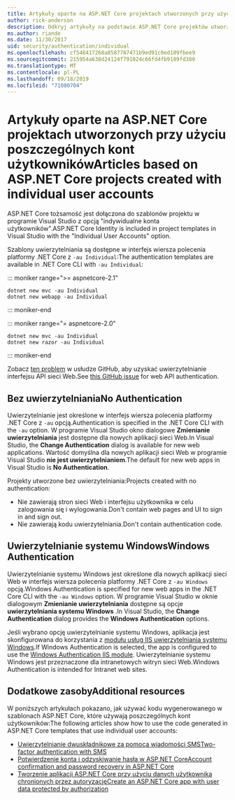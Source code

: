 ```yaml
---
title: Artykuły oparte na ASP.NET Core projektach utworzonych przy użyciu poszczególnych kont użytkowników
author: rick-anderson
description: Odkryj artykuły na podstawie ASP.NET Core projektów utworzonych przy użyciu poszczególnych kont użytkowników.
ms.author: riande
ms.date: 11/30/2017
uid: security/authentication/individual
ms.openlocfilehash: cf548417268a8587787471b9ed91c0ed109fbee9
ms.sourcegitcommit: 215954a638d24124f791024c66fd4fb9109fd380
ms.translationtype: MT
ms.contentlocale: pl-PL
ms.lasthandoff: 09/18/2019
ms.locfileid: "71080704"
---
```

# <a name="articles-based-on-aspnet-core-projects-created-with-individual-user-accounts"></a><span data-ttu-id="92bcf-103">Artykuły oparte na ASP.NET Core projektach utworzonych przy użyciu poszczególnych kont użytkowników</span><span class="sxs-lookup"><span data-stu-id="92bcf-103">Articles based on ASP.NET Core projects created with individual user accounts</span></span>

<span data-ttu-id="92bcf-104">ASP.NET Core tożsamość jest dołączona do szablonów projektu w programie Visual Studio z opcją "indywidualne konta użytkowników".</span><span class="sxs-lookup"><span data-stu-id="92bcf-104">ASP.NET Core Identity is included in project templates in Visual Studio with the "Individual User Accounts" option.</span></span>

<span data-ttu-id="92bcf-105">Szablony uwierzytelniania są dostępne w interfejs wiersza polecenia platformy .NET Core z `-au Individual`:</span><span class="sxs-lookup"><span data-stu-id="92bcf-105">The authentication templates are available in .NET Core CLI with `-au Individual`:</span></span>

::: moniker range=">= aspnetcore-2.1"

```dotnetcli
dotnet new mvc -au Individual
dotnet new webapp -au Individual
```

::: moniker-end

::: moniker range="= aspnetcore-2.0"

```dotnetcli
dotnet new mvc -au Individual
dotnet new razor -au Individual
```

::: moniker-end

<span data-ttu-id="92bcf-106">Zobacz [ten problem](https://github.com/aspnet/AspNetCore/issues/5833) w usłudze GitHub, aby uzyskać uwierzytelnianie interfejsu API sieci Web.</span><span class="sxs-lookup"><span data-stu-id="92bcf-106">See [this GitHub issue](https://github.com/aspnet/AspNetCore/issues/5833) for web API authentication.</span></span>

<a name="no"></a>

## <a name="no-authentication"></a><span data-ttu-id="92bcf-107">Bez uwierzytelniania</span><span class="sxs-lookup"><span data-stu-id="92bcf-107">No Authentication</span></span>

<span data-ttu-id="92bcf-108">Uwierzytelnianie jest określone w interfejs wiersza polecenia platformy .NET Core z `-au` opcją.</span><span class="sxs-lookup"><span data-stu-id="92bcf-108">Authentication is specified in the .NET Core CLI with the `-au` option.</span></span> <span data-ttu-id="92bcf-109">W programie Visual Studio okno dialogowe **Zmienianie uwierzytelniania** jest dostępne dla nowych aplikacji sieci Web.</span><span class="sxs-lookup"><span data-stu-id="92bcf-109">In Visual Studio, the **Change Authentication** dialog is available for new web applications.</span></span> <span data-ttu-id="92bcf-110">Wartość domyślna dla nowych aplikacji sieci Web w programie Visual Studio **nie jest uwierzytelnianiem**.</span><span class="sxs-lookup"><span data-stu-id="92bcf-110">The default for new web apps in Visual Studio is **No Authentication**.</span></span>

<span data-ttu-id="92bcf-111">Projekty utworzone bez uwierzytelniania:</span><span class="sxs-lookup"><span data-stu-id="92bcf-111">Projects created with no authentication:</span></span>

* <span data-ttu-id="92bcf-112">Nie zawierają stron sieci Web i interfejsu użytkownika w celu zalogowania się i wylogowania.</span><span class="sxs-lookup"><span data-stu-id="92bcf-112">Don't contain web pages and UI to sign in and sign out.</span></span>
* <span data-ttu-id="92bcf-113">Nie zawierają kodu uwierzytelniania.</span><span class="sxs-lookup"><span data-stu-id="92bcf-113">Don't contain authentication code.</span></span>

<a name="win"></a>

## <a name="windows-authentication"></a><span data-ttu-id="92bcf-114">Uwierzytelnianie systemu Windows</span><span class="sxs-lookup"><span data-stu-id="92bcf-114">Windows Authentication</span></span>

<span data-ttu-id="92bcf-115">Uwierzytelnianie systemu Windows jest określone dla nowych aplikacji sieci Web w interfejs wiersza polecenia platformy .NET Core z `-au Windows` opcją.</span><span class="sxs-lookup"><span data-stu-id="92bcf-115">Windows Authentication is specified for new web apps in the .NET Core CLI with the `-au Windows` option.</span></span> <span data-ttu-id="92bcf-116">W programie Visual Studio w oknie dialogowym **Zmienianie uwierzytelniania** dostępne są opcje **uwierzytelniania systemu Windows** .</span><span class="sxs-lookup"><span data-stu-id="92bcf-116">In Visual Studio, the **Change Authentication** dialog provides the **Windows Authentication** options.</span></span>

<span data-ttu-id="92bcf-117">Jeśli wybrano opcję uwierzytelnianie systemu Windows, aplikacja jest skonfigurowana do korzystania z [modułu usług IIS uwierzytelniania systemu Windows](xref:host-and-deploy/iis/modules).</span><span class="sxs-lookup"><span data-stu-id="92bcf-117">If Windows Authentication is selected, the app is configured to use the [Windows Authentication IIS module](xref:host-and-deploy/iis/modules).</span></span> <span data-ttu-id="92bcf-118">Uwierzytelnianie systemu Windows jest przeznaczone dla intranetowych witryn sieci Web.</span><span class="sxs-lookup"><span data-stu-id="92bcf-118">Windows Authentication is intended for Intranet web sites.</span></span>

## <a name="additional-resources"></a><span data-ttu-id="92bcf-119">Dodatkowe zasoby</span><span class="sxs-lookup"><span data-stu-id="92bcf-119">Additional resources</span></span>

<span data-ttu-id="92bcf-120">W poniższych artykułach pokazano, jak używać kodu wygenerowanego w szablonach ASP.NET Core, które używają poszczególnych kont użytkowników:</span><span class="sxs-lookup"><span data-stu-id="92bcf-120">The following articles show how to use the code generated in ASP.NET Core templates that use individual user accounts:</span></span>

* [<span data-ttu-id="92bcf-121">Uwierzytelnianie dwuskładnikowe za pomocą wiadomości SMS</span><span class="sxs-lookup"><span data-stu-id="92bcf-121">Two-factor authentication with SMS</span></span>](xref:security/authentication/2fa)
* [<span data-ttu-id="92bcf-122">Potwierdzenie konta i odzyskiwanie hasła w ASP.NET Core</span><span class="sxs-lookup"><span data-stu-id="92bcf-122">Account confirmation and password recovery in ASP.NET Core</span></span>](xref:security/authentication/accconfirm)
* [<span data-ttu-id="92bcf-123">Tworzenie aplikacji ASP.NET Core przy użyciu danych użytkownika chronionych przez autoryzację</span><span class="sxs-lookup"><span data-stu-id="92bcf-123">Create an ASP.NET Core app with user data protected by authorization</span></span>](xref:security/authorization/secure-data)

